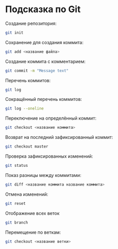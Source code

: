 # Подсказка по Git

Создание репозитория:
```sh
git init
```

Сохранение для создания коммита:
```sh
git add <название файла>
```

Создание коммита с комментарием:
```sh
git commit -m "Message text"
```

Перечень коммитов:
```sh
git log
```

Сокращённый перечень коммитов:
```sh
git log --oneline
```

Переключение на определённый коммит:
```sh
git checkout <название коммита>
```

Возврат на последний зафиксированный коммит:
```sh
git checkout master
```

Проверка зафиксированных изменений:
```sh
git status
```

Показ разницы между коммитами:
```sh
git diff <название коммита название коммита>
```

Отмена изменений:
```sh
git reset
```

Отображение всех веток
```sh
git branch
```

Перемещение по веткам:
```sh
git checkout <название ветки>